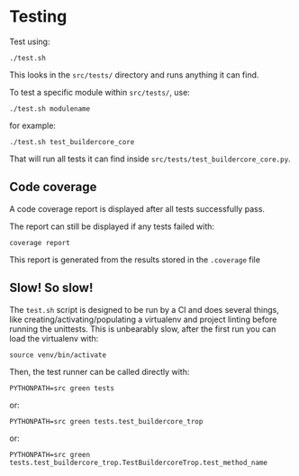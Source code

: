 # Testing

Test using:

    ./test.sh

This looks in the `src/tests/` directory and runs anything it can find.

To test a specific module within `src/tests/`, use:

    ./test.sh modulename

for example:

    ./test.sh test_buildercore_core

That will run all tests it can find inside `src/tests/test_buildercore_core.py`.

## Code coverage

A code coverage report is displayed after all tests successfully pass. 

The report can still be displayed if any tests failed with:

    coverage report

This report is generated from the results stored in the `.coverage` file

## Slow! So slow!

The `test.sh` script is designed to be run by a CI and does several things,
like creating/activating/populating a virtualenv and project linting before
running the unittests. This is unbearably slow, after the first run
you can load the virtualenv with:

    source venv/bin/activate

Then, the test runner can be called directly with:

    PYTHONPATH=src green tests

or:

    PYTHONPATH=src green tests.test_buildercore_trop

or:

    PYTHONPATH=src green tests.test_buildercore_trop.TestBuildercoreTrop.test_method_name
